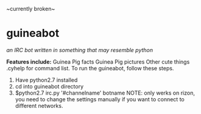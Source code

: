 ~currently broken~


guineabot
=====

*an IRC bot written in something that may resemble python*


__Features include:__
Guinea Pig facts 
Guinea Pig pictures 
Other cute things 
.cyhelp for command list. 
To run the guineabot, follow these steps. 
1) Have python2.7 installed 
2) cd into guineabot directory 
3) $python2.7 irc.py '#channelname' botname 
NOTE: only werks on rizon, you need to change the settings manually if you want to connect to different networks.
